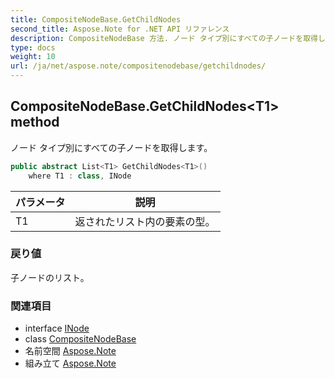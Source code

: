 ```yaml
---
title: CompositeNodeBase.GetChildNodes
second_title: Aspose.Note for .NET API リファレンス
description: CompositeNodeBase 方法. ノード タイプ別にすべての子ノードを取得します
type: docs
weight: 10
url: /ja/net/aspose.note/compositenodebase/getchildnodes/
---
```

## CompositeNodeBase.GetChildNodes&lt;T1&gt; method

ノード タイプ別にすべての子ノードを取得します。

```csharp
public abstract List<T1> GetChildNodes<T1>()
    where T1 : class, INode
```

| パラメータ | 説明 |
| --- | --- |
| T1 | 返されたリスト内の要素の型。 |

### 戻り値

子ノードのリスト。

### 関連項目

* interface [INode](../../inode/)
* class [CompositeNodeBase](../)
* 名前空間 [Aspose.Note](../../compositenodebase/)
* 組み立て [Aspose.Note](../../../)


